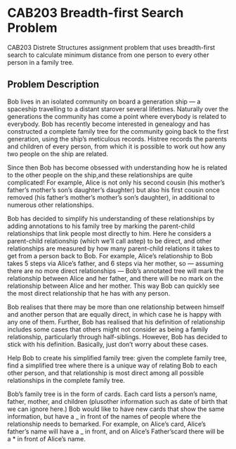 # CAB203 Breadth-first Search Problem

CAB203 Distrete Structures assignment problem that uses breadth-first search to calculate minimum distance from one person to every other person in a family tree.

## Problem Description

Bob lives in an isolated community on board a generation ship — a spaceship travelling to a distant starover several lifetimes. Naturally over the generations the community has come a point where everybody is related to everybody. Bob has recently become interested in genealogy and has constructed a complete family tree for the community going back to the first generation, using the ship’s meticulous records. Histree records the parents and children of every person, from which it is possible to work out how any two people on the ship are related.

Since then Bob has become obsessed with understanding how he is related to the other people on the ship,and these relationships are quite complicated! For example, Alice is not only his second cousin (his mother’s father’s mother’s son’s daughter’s daughter) but also his first cousin once removed (his father’s mother’s mother’s son’s daughter), in additional to numerous other relationships.

Bob has decided to simplify his understanding of these relationships by adding annotations to his family tree by marking the parent-child relationships that link people most directly to him. Here he considers a parent-child relationship (which we’ll call astep) to be direct, and other relationships are measured by how many parent-child relations it takes to get from a person back to Bob. For example, Alice’s relationship to Bob takes 5 steps via Alice’s father, and 6 steps via her mother, so — assuming there are no more direct relationships — Bob’s annotated tree will mark the relationship between Alice and her father, and there will be no mark on the relationship between Alice and her mother. This way Bob can quickly see the most direct relationship that he has with any person.

Bob realises that there may be more than one relationship between himself and another person that are equally direct, in which case he is happy with any one of them. Further, Bob has realised that his definition of relationship includes some cases that others might not consider as being a family relationship, particularly through half-siblings. However, Bob has decided to stick with his definition. Basically, just don’t worry about these cases.

Help Bob to create his simplified family tree: given the complete family tree, find a simplified tree where there is a unique way of relating Bob to each other person, and that relationship is most direct among all possible relationships in the complete family tree.

Bob’s family tree is in the form of cards. Each card lists a person’s name, father, mother, and children (plusother information such as date of birth that we can ignore here.) Bob would like to have new cards that show the same information, but have a _ in front of the names of people where the relationship needs to bemarked. For example, on Alice’s card, Alice’s father’s name will have a _ in front, and on Alice’s Father’scard there will be a \* in front of Alice’s name.
